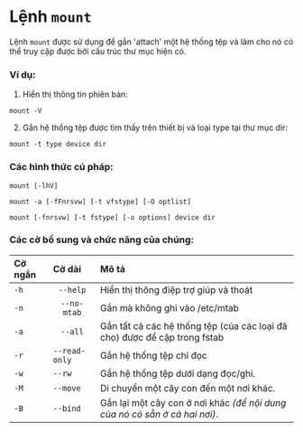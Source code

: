 
# Lệnh `mount`

Lệnh `mount` được sử dụng để gắn 'attach' một hệ thống tệp và làm cho nó có thể truy cập được bởi cấu trúc thư mục hiện có.
### Ví dụ:

1. Hiển thị thông tin phiên bản:

```
mount -V
```

2. Gắn hệ thống tệp được tìm thấy trên thiết bị và loại type tại thư mục dir:

```
mount -t type device dir
```

### Các hình thức cú pháp:

```
mount [-lhV]
```
```
mount -a [-fFnrsvw] [-t vfstype] [-O optlist]
```
```
mount [-fnrsvw] [-t fstype] [-o options] device dir
```

### Các cờ bổ sung và chức năng của chúng:

|**Cờ ngắn**   |**Cờ dài**   |**Mô tả**   |
|:---|:---|:---|
|`-h`|<center>`--help`</center>|Hiển thị thông điệp trợ giúp và thoát|
|`-n`|<center>`--no-mtab`</center>|Gắn mà không ghi vào /etc/mtab|
|`-a`|<center>`--all`</center>|Gắn tất cả các hệ thống tệp (của các loại đã cho) được đề cập trong fstab|
|`-r`|`--read-only`|Gắn hệ thống tệp chỉ đọc|
|`-w`|`--rw`|Gắn hệ thống tệp dưới dạng đọc/ghi.|
|`-M`|`--move`|Di chuyển một cây con đến một nơi khác.|
|`-B`|`--bind`|Gắn lại một cây con ở nơi khác *(để nội dung của nó có sẵn ở cả hai nơi)*.|
